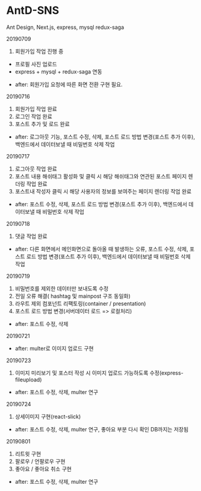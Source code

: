 # AntD-SNS

Ant Design, Next.js, express, mysql redux-saga

20190709

1. 회원가입 작업 진행 중

- 프로필 사진 업로드
- express + mysql + redux-saga 연동

* after: 회원가입 요청에 따른 화면 전환 구현 필요.

20190716

1. 회원가입 작업 완료
2. 로그인 작업 완료
3. 포스트 추가 및 로드 완료

- after: 로그아웃 기능, 포스트 수정, 삭제, 포스트 로드 방법 변경(포스트 추가 이후), 백엔드에서 데이터보낼 때 비밀번호 삭제 작업

20190717

1. 로그아웃 작업 완료
2. 포스트 내용 해쉬태그 활성화 및 클릭 시 해당 해쉬태그와 연관된 포스트 페이지 렌더링 작업 완료
3. 포스트내 작성자 클릭 시 해당 사용자의 정보를 보여주는 페이지 렌더링 작업 완료

- after: 포스트 수정, 삭제, 포스트 로드 방법 변경(포스트 추가 이후), 백엔드에서 데이터보낼 때 비밀번호 삭제 작업

20190718

1. 댓글 작업 완료

- after: 다른 화면에서 메인화면으로 돌아올 때 발생하는 오류, 포스트 수정, 삭제, 포스트 로드 방법 변경(포스트 추가 이후), 백엔드에서 데이터보낼 때 비밀번호 삭제 작업

20190719

1. 비밀번호를 제외한 데이터만 보내도록 수정
2. 전일 오류 해결( hashtag 및 mainpost 구조 동일화)
3. 라우트 제외 컴포넌트 리팩토링(container / presentation)
4. 포스트 로드 방법 변경(서버데이터 로드 => 로컬처리)

- after: 포스트 수정, 삭제

20190721

- after: multer로 이미지 업로드 구현

20190723

1. 이미지 미리보기 및 포스터 작성 시 이미지 업로드 가능하도록 수정(express-fileupload)

- after: 포스트 수정, 삭제, multer 연구

20190724

1. 상세이미지 구현(react-slick)

- after: 포스트 수정, 삭제, multer 연구, 좋아요 부분 다시 확인 DB까지는 저장됨

20190801

1. 리트윗 구현
2. 팔로우 / 언팔로우 구현
3. 좋아요 / 좋아요 취소 구현

- after: 포스트 수정, 삭제, multer 연구
